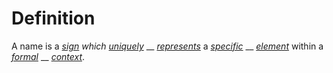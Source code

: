 # Definition

A name is a [_sign_](https://github.com/gcassel/Modular-Organization-Terminology/blob/master/terms/sign.md) _which_ [_uniquely_](https://github.com/gcassel/Modular-Organization-Terminology/blob/master/terms/unique.md) __ [_represents_](https://github.com/gcassel/Modular-Organization-Terminology/blob/master/terms/represent.md) a [_specific_](https://github.com/gcassel/Modular-Organization-Terminology/blob/master/terms/identifiable.md) __ [_element_](https://github.com/gcassel/Modular-Organization-Terminology/blob/master/terms/element.md) within a [_formal_](https://github.com/gcassel/Modular-Organization-Terminology/blob/master/terms/form.md) __ [_context_](https://github.com/gcassel/Modular-Organization-Terminology/blob/master/terms/context.md).
